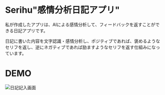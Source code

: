 # Serihu"感情分析日記アプリ"
 
私が作成したアプリは、AIによる感情分析して、フィードバックを返すことができる日記アプリです。
 
日記に書いた内容を文字認識・感情分析し、ポジティブであれば、褒めるようなセリフを返し、逆にネガティブであれば励ますようなセリフを返す仕組みになっています。
 
# DEMO
![日記記入画面](https://user-images.githubusercontent.com/78011541/154833456-ca97455a-4633-4014-a41a-987556f9cf63.jpg)
